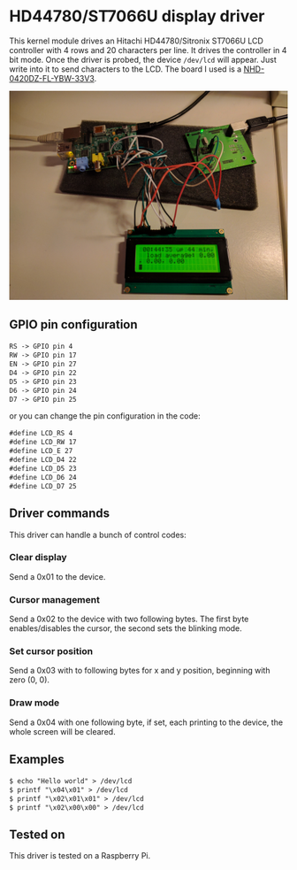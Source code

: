# HD44780/ST7066U display driver
This kernel module drives an Hitachi HD44780/Sitronix ST7066U LCD controller with 4 rows and 20 characters per line.
It drives the controller in 4 bit mode. Once the driver is probed, the device `/dev/lcd` will appear. Just write into it to send characters to the LCD.
The board I used is a [NHD-0420DZ-FL-YBW-33V3](http://www.newhavendisplay.com/nhd0420dzflybw33v3-p-5168.html).

![alt tag](https://raw.githubusercontent.com/freanux/drivers/master/st7066u/pictures/st7066u.jpg)

## GPIO pin configuration
```
RS -> GPIO pin 4
RW -> GPIO pin 17
EN -> GPIO pin 27
D4 -> GPIO pin 22
D5 -> GPIO pin 23
D6 -> GPIO pin 24
D7 -> GPIO pin 25
```
or you can change the pin configuration in the code:
```
#define LCD_RS 4
#define LCD_RW 17
#define LCD_E 27
#define LCD_D4 22
#define LCD_D5 23
#define LCD_D6 24
#define LCD_D7 25
```

## Driver commands
This driver can handle a bunch of control codes:

### Clear display
Send a 0x01 to the device. 

### Cursor management
Send a 0x02 to the device with two following bytes. The first byte enables/disables the cursor, the second sets the blinking mode.

### Set cursor position
Send a 0x03 with to following bytes for x and y position, beginning with zero (0, 0).

### Draw mode
Send a 0x04 with one following byte, if set, each printing to the device, the whole screen will be cleared.

## Examples
```
$ echo "Hello world" > /dev/lcd
$ printf "\x04\x01" > /dev/lcd
$ printf "\x02\x01\x01" > /dev/lcd
$ printf "\x02\x00\x00" > /dev/lcd
```

## Tested on
This driver is tested on a Raspberry Pi.
